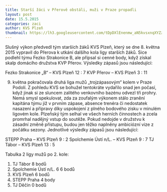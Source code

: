 ```yaml
---
title: Starší žáci v Přerově obstáli, muži v Praze propadli
layout: post
date: 15.5.2015 
categories: zaci
author: KVS Plzeň
thumbnail: https://lh3.googleusercontent.com/tDpDXlEnenmw_aN5kvsxnqXYZz1eknMOmp5jVr7Nzil2uIBDx534o-q6AB_1YL5ldRrrVM7X8nSCEMsYTbmfkO-ORU5NNHaNyiG-4JliuRerLB8Ho8eDE0JywWwjnHmc6YhjRW-Ru1amnAR62msht3e6Lbo24w-QHGkf7vj9mEvKn6DS7l0snHUHk3pcRvo_sUdLjRlIFFVKDi6PDzuiCxYHfe4jXdrxnfoA-29e9mLSIhVtTQr_JEkpWqDti113WBPx5rgNJ5DGg0aPIDf_5_VdvsHmaZo3VFM9eYhFZ3W2-wICltb3B0FnDeYvN3tjLym1vT5c3xRAZHAoTBLYia70Ry0xDckdramsBCJ6NGXKZuGr9_AmieUJ3gWg9uVf651UmcQsovpJJCBE9MNivEutn0oYWtmgt-GXsZ5ZWNT3hwjabO1RSm0HMw12XcIWOw7cpow13_QXeNVBY3fMgFp5kLq6kOgTT_XnQJTgW0gfRFeZ6JJfdvuDm8YpqPfeqVASf96q6PlV0DZbB000R83Egi88U7omGw-3fzrfE5I=w700-h454-no
---
```

Slušný výkon předvedl tým starších žáků KVS Plzeň, který se dne 8. května 2015 vypravil do Přerova k utkání dalšího kola ligy starších žáků. Sice podlehl týmu Fezko Strakonice B, ale připsal si cenné body, když získal skalp domácího družstva KVP Přerov. Výsledky zápasů jsou následující:

Fezko Strakonice „B“ – KVS Plzeň 12 : 7
KVP Přerov – KVS Plzeň 3 : 11

9. května pokračovala druhá liga mužů „trojzápasovým“ kolem v Praze Podolí. Z pohledu KVS se bohužel tentokráte vydařilo snad jen počasí, když jinak si ze sluncem zalitého venkovního bazénu odvezl tři prohry. Nemá smysl spekulovat, zda za zoufalým výkonem stálo zranění kapitána týmu již v prvním zápase, absence trenéra či nedostatek nasazení a přípravy díky uspokojení z plného bodového zisku v minulém ligovém kole. Plzeňský tým selhal ve všech herních činnostech a zcela promrhal nadějný vstup do soutěže. Pokud nedojde v družstvu k zásadní změně přístupu, budou jen těžko naplněny ambiciózní vize z počátku sezony. Jednotlivé výsledky zápasů jsou následující:

STEPP Praha – KVS Plzeň 9 : 2
Spolchemie Ústí n/L. – KVS Plzeň 9 : 7
TJ Tábor – KVS Plzeň 13 : 5

Tabulka 2 ligy mužů po 2. kole:
1. TJ Tábor 8 bodů
2. Spolchemie Ústí n/L. 6 6 bodů
3. KVS Plzeň 6 bodů
4. STEPP Praha 4 body
5. TJ Děčín 0 bodů

